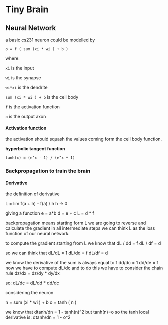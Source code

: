 # Tiny Brain

## Neural Network

a basic cs231 neuron could be modelled by

`o = f ( sum (xi * wi ) + b )`


where:

`xi` is the input

`wi` is the synapse

`wi*xi` is the dendrite

`sum (xi * wi ) + b` is the cell body

`f` is the activation function

`o` is the output axon


#### Activation function
the activation should squash the values coming form the cell body function.

**hyperbolic tangent function**

`tanh(x) = (e^x - 1) / (e^x + 1)`



### Backpropagation to train the brain

#### Derivative
the definition of derivative

L =   lim     f(a + h) - f(a)  / h
h -> 0

giving a function
e = a*b
d = e + c
L = d * f

backpropagation means starting form L we are going to reverse and calculate the gradient in all intermediate steps
we can think L as the loss function of our neural network.

to compute the gradient starting from L we know that
dL / dd = f
dL / df = d

so we can think that
dL/dL = 1
dL/dd = f
dL/df = d

we know the derivative of the sum is always equal to 1
dd/dc = 1
dd/de = 1
now we have to compute dL/dc and to do this we have to consider the chain rule
dz/dx = dz/dy * dy/dx

so:
dL/dc = dL/dd * dd/dc

considering the neuron

n = sum (xi * wi ) + b
o = tanh ( n )

we know that
dtanh/dn = 1 - tanh(n)^2
but
tanh(n)=o
so the tanh local derivative is:
dtanh/dn = 1 - o^2



